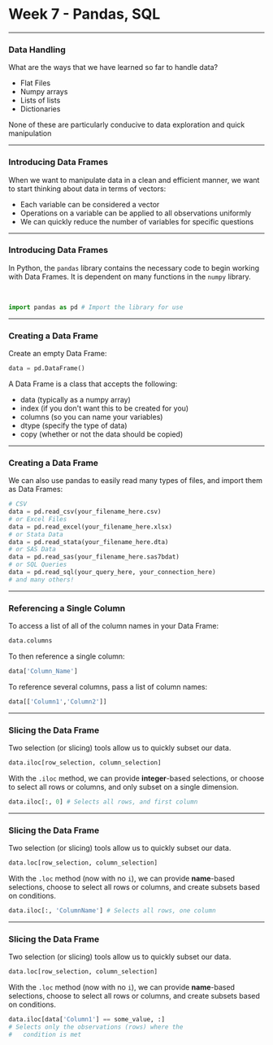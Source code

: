 <!--
$theme: gaia
template: invert
-->

# Week 7 - Pandas, SQL

---

### Data Handling

What are the ways that we have learned so far to handle data?

- Flat Files
- Numpy arrays
- Lists of lists
- Dictionaries

None of these are particularly conducive to data exploration and quick manipulation

---

### Introducing Data Frames

When we want to manipulate data in a clean and efficient manner, we want to start thinking about data in terms of vectors:

- Each variable can be considered a vector
- Operations on a variable can be applied to all observations uniformly
- We can quickly reduce the number of variables for specific questions

---

### Introducing Data Frames

In Python, the `pandas` library contains the necessary code to begin working with Data Frames. It is dependent on many functions in the `numpy` library.

<br>

```python
import pandas as pd # Import the library for use
```

---

### Creating a Data Frame

Create an empty Data Frame:

```python
data = pd.DataFrame()
```

A Data Frame is a class that accepts the following:
- data (typically as a numpy array)
- index (if you don't want this to be created for you)
- columns (so you can name your variables)
- dtype (specify the type of data)
- copy (whether or not the data should be copied)

---

### Creating a Data Frame

We can also use pandas to easily read many types of files, and import them as Data Frames:

```python
# CSV
data = pd.read_csv(your_filename_here.csv)
# or Excel Files
data = pd.read_excel(your_filename_here.xlsx)
# or Stata Data
data = pd.read_stata(your_filename_here.dta)
# or SAS Data
data = pd.read_sas(your_filename_here.sas7bdat)
# or SQL Queries
data = pd.read_sql(your_query_here, your_connection_here)
# and many others!
```

---

### Referencing a Single Column

To access a list of all of the column names in your Data Frame:

```python
data.columns
```

To then reference a single column:

```python
data['Column_Name']
```

To reference several columns, pass a list of column names:
```python
data[['Column1','Column2']]
```

---

### Slicing the Data Frame

Two selection (or slicing) tools allow us to quickly subset our data.

```python
data.iloc[row_selection, column_selection]
```

With the `.iloc` method, we can provide **integer**-based selections, or choose to select all rows or columns, and only subset on a single dimension.

```python
data.iloc[:, 0] # Selects all rows, and first column
```

---

### Slicing the Data Frame

Two selection (or slicing) tools allow us to quickly subset our data.

```python
data.loc[row_selection, column_selection]
```

With the `.loc` method (now with no `i`), we can provide **name**-based selections, choose to select all rows or columns, and create subsets based on conditions.

```python
data.iloc[:, 'ColumnName'] # Selects all rows, one column
```

---

### Slicing the Data Frame

Two selection (or slicing) tools allow us to quickly subset our data.

```python
data.loc[row_selection, column_selection]
```

With the `.loc` method (now with no `i`), we can provide **name**-based selections, choose to select all rows or columns, and create subsets based on conditions.

```python
data.iloc[data['Column1'] == some_value, :]
# Selects only the observations (rows) where the
#   condition is met
```